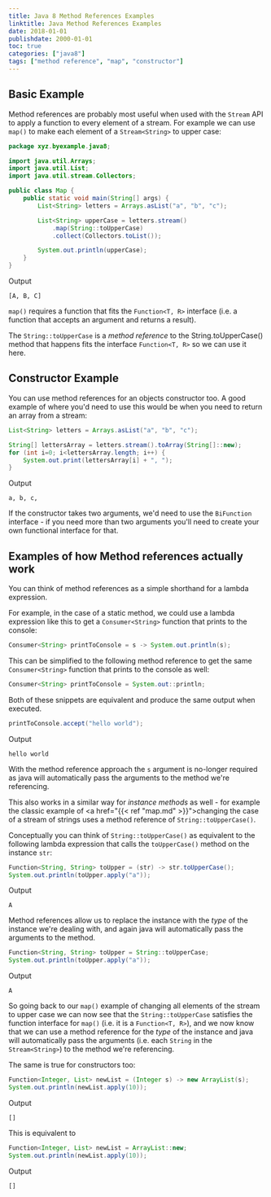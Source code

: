 ```yaml
---
title: Java 8 Method References Examples
linktitle: Java Method References Examples
date: 2018-01-01
publishdate: 2000-01-01
toc: true
categories: ["java8"]
tags: ["method reference", "map", "constructor"]
---
```


## Basic Example
Method references are probably most useful when used with the `Stream` API to
apply a function to every element of a stream.  For example we can use `map()`
to make each element of a `Stream<String>` to upper case:

```java
package xyz.byexample.java8;

import java.util.Arrays;
import java.util.List;
import java.util.stream.Collectors;

public class Map {
    public static void main(String[] args) {
        List<String> letters = Arrays.asList("a", "b", "c");

        List<String> upperCase = letters.stream()
            .map(String::toUpperCase)
            .collect(Collectors.toList());

        System.out.println(upperCase);
    }
}
```
Output
```
[A, B, C]
```

`map()` requires a function that fits the `Function<T, R>` interface (i.e. a
function that accepts an argument and returns a result).

The `String::toUpperCase` is a *method reference* to the String.toUpperCase()
method that happens fits the interface `Function<T, R>` so we can use it here.

## Constructor Example
You can use method references for an objects constructor too.  A good example of
where you'd need to use this would be when you need to return an array from a
stream:

```java
List<String> letters = Arrays.asList("a", "b", "c");

String[] lettersArray = letters.stream().toArray(String[]::new);
for (int i=0; i<lettersArray.length; i++) {
    System.out.print(lettersArray[i] + ", ");
}
```
Output
```
a, b, c, 
```

If the constructor takes two arguments, we'd need to use the `BiFunction`
interface - if you need more than two arguments you'll need to create your own
functional interface for that.

## Examples of how Method references actually work
You can think of method references as a simple shorthand for a lambda expression.

For example, in the case of a static method, we could use a lambda expression
like this to get a `Consumer<String>` function that prints to the console:

```java
Consumer<String> printToConsole = s -> System.out.println(s);
```

This can be simplified to the following method reference to get the same 
`Consumer<String>` function that prints to the console as well:

```java
Consumer<String> printToConsole = System.out::println;
```

Both of these snippets are equivalent and produce the same output when
executed.

```java
printToConsole.accept("hello world");
```
Output
```
hello world
```

With the method reference approach the `s` argument is no-longer required as
java will automatically pass the arguments to the method we're referencing.

This also works in a similar way for *instance methods* as well - for example
the classic example of <a href="{{< ref "map.md" >}}">changing the case of a
stream of strings</a> uses a method reference of `String::toUpperCase()`.

Conceptually you can think of `String::toUpperCase()` as equivalent to the
following lambda expression that calls the `toUpperCase()` method on the
instance `str`:

```java
Function<String, String> toUpper = (str) -> str.toUpperCase();
System.out.println(toUpper.apply("a"));
```
Output
```
A
```

Method references allow us to replace the instance with the *type* of the
instance we're dealing with, and again java will automatically pass the
arguments to the method.

```java
Function<String, String> toUpper = String::toUpperCase;
System.out.println(toUpper.apply("a"));
```
Output
```
A
```

So going back to our `map()` example of changing all elements of the stream to
upper case we can now see that the `String::toUpperCase` satisfies the function
interface for `map()` (i.e. it is a `Function<T, R>`), and we now know that we
can use a method reference for the *type* of the instance and java will
automatically pass the  arguments (i.e. each `String` in the `Stream<String>`)
to the method we're referencing.

The same is true for constructors too:
```java
Function<Integer, List> newList = (Integer s) -> new ArrayList(s);
System.out.println(newList.apply(10));
```
Output
```
[]
```
This is equivalent to
```java
Function<Integer, List> newList = ArrayList::new;
System.out.println(newList.apply(10));
```
Output
```
[]
```
